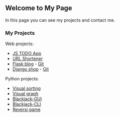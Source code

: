 ## Welcome to My Page

In this page you can see my projects and contact me.

### My Projects

Web projects:
- [JS TODO App](https://nurlybek-dev.github.io/js-todo/)
- [URL Shortener](http://funcut.ru/)
- [Flask blog](https://nurlybek-simple-blog.herokuapp.com/) - [Git](https://github.com/nurlybek-dev/flask-blog)
- [Django shop](https://nur-ds.herokuapp.com/) - [Git](https://github.com/nurlybek-dev/django-shop)

Python projects:
- [Visual sorting](https://github.com/nurlybek-dev/python-visual-sorting)
- [Visual graph](https://github.com/nurlybek-dev/visual-graph)
- [Blackjack-GUI](https://github.com/nurlybek-dev/blackjack-gui)
- [Blackjack-CLI](https://github.com/nurlybek-dev/blackjack-cli)
- [Reversi game](https://github.com/nurlybek-dev/reversi-game)
